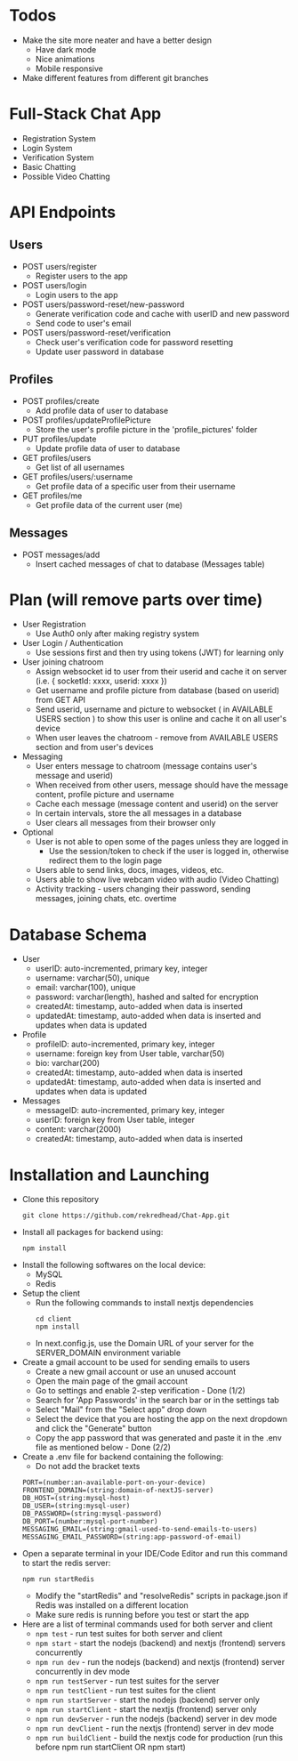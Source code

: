 # Todos
- Make the site more neater and have a better design
   - Have dark mode
   - Nice animations
   - Mobile responsive
- Make different features from different git branches

# Full-Stack Chat App
- Registration System
- Login System
- Verification System
- Basic Chatting
- Possible Video Chatting

# API Endpoints
## Users
- POST users/register
   - Register users to the app
- POST users/login
   - Login users to the app
- POST users/password-reset/new-password
   - Generate verification code and cache with userID and new password
   - Send code to user's email
- POST users/password-reset/verification
   - Check user's verification code for password resetting
   - Update user password in database

## Profiles
- POST profiles/create
   - Add profile data of user to database
- POST profiles/updateProfilePicture
   - Store the user's profile picture in the 'profile_pictures' folder
- PUT profiles/update
   - Update profile data of user to database
- GET profiles/users
   - Get list of all usernames
- GET profiles/users/:username
   - Get profile data of a specific user from their username
- GET profiles/me
   - Get profile data of the current user (me)

## Messages
- POST messages/add
   - Insert cached messages of chat to database (Messages table)

# Plan (will remove parts over time)
- User Registration
   - Use Auth0 only after making registry system
- User Login / Authentication
   - Use sessions first and then try using tokens (JWT) for learning only
- User joining chatroom
   - Assign websocket id to user from their userid and cache it on server (i.e. { socketId: xxxx, userid: xxxx })
   - Get username and profile picture from database (based on userid) from GET API
   - Send userid, username and picture to websocket ( in AVAILABLE USERS section ) to show this user is online and cache it on all user's device
   - When user leaves the chatroom - remove from AVAILABLE USERS section and from user's devices
- Messaging
   - User enters message to chatroom (message contains user's message and userid)
   - When received from other users, message should have the message content, profile picture and username
   - Cache each message (message content and userid) on the server
   - In certain intervals, store the all messages in a database
   - User clears all messages from their browser only
- Optional
   - User is not able to open some of the pages unless they are logged in
      - Use the session/token to check if the user is logged in, otherwise redirect them to the login page
   - Users able to send links, docs, images, videos, etc.
   - Users able to show live webcam video with audio (Video Chatting)
   - Activity tracking - users changing their password, sending messages, joining chats, etc. overtime

# Database Schema
- User
   - userID: auto-incremented, primary key, integer
   - username: varchar(50), unique
   - email: varchar(100), unique
   - password: varchar(length), hashed and salted for encryption
   - createdAt: timestamp, auto-added when data is inserted
   - updatedAt: timestamp, auto-added when data is inserted and updates when data is updated
- Profile
   - profileID: auto-incremented, primary key, integer
   - username: foreign key from User table, varchar(50)
   - bio: varchar(200)
   - createdAt: timestamp, auto-added when data is inserted
   - updatedAt: timestamp, auto-added when data is inserted and updates when data is updated
- Messages
   - messageID: auto-incremented, primary key, integer
   - userID: foreign key from User table, integer
   - content: varchar(2000)
   - createdAt: timestamp, auto-added when data is inserted

# Installation and Launching
- Clone this repository
   ```
   git clone https://github.com/rekredhead/Chat-App.git
   ```
- Install all packages for backend using:
   ```
   npm install
   ```
- Install the following softwares on the local device:
   - MySQL
   - Redis
- Setup the client
   - Run the following commands to install nextjs dependencies
      ```
      cd client
      npm install
      ```
   - In next.config.js, use the Domain URL of your server for the SERVER_DOMAIN environment variable
- Create a gmail account to be used for sending emails to users
   - Create a new gmail account or use an unused account
   - Open the main page of the gmail account
   - Go to settings and enable 2-step verification - Done (1/2)
   - Search for 'App Passwords' in the search bar or in the settings tab
   - Select "Mail" from the "Select app" drop down
   - Select the device that you are hosting the app on the next dropdown and click the "Generate" button
   - Copy the app password that was generated and paste it in the .env file as mentioned below - Done (2/2)
- Create a .env file for backend containing the following:
   - Do not add the bracket texts
   ```
   PORT=(number:an-available-port-on-your-device)
   FRONTEND_DOMAIN=(string:domain-of-nextJS-server)
   DB_HOST=(string:mysql-host)
   DB_USER=(string:mysql-user)
   DB_PASSWORD=(string:mysql-password)
   DB_PORT=(number:mysql-port-number)
   MESSAGING_EMAIL=(string:gmail-used-to-send-emails-to-users)
   MESSAGING_EMAIL_PASSWORD=(string:app-password-of-email)
   ```
- Open a separate terminal in your IDE/Code Editor and run this command to start the redis server:
   ```
   npm run startRedis
   ```
   - Modify the "startRedis" and "resolveRedis" scripts in package.json if Redis was installed on a different location
   - Make sure redis is running before you test or start the app
- Here are a list of terminal commands used for both server and client
   - ```npm test``` - run test suites for both server and client
   - ```npm start``` - start the nodejs (backend) and nextjs (frontend) servers concurrently
   - ```npm run dev``` - run the nodejs (backend) and nextjs (frontend) server concurrently in dev mode
   - ```npm run testServer``` - run test suites for the server
   - ```npm run testClient``` - run test suites for the client
   - ```npm run startServer``` - start the nodejs (backend) server only
   - ```npm run startClient``` - start the nextjs (frontend) server only
   - ```npm run devServer``` - run the nodejs (backend) server in dev mode
   - ```npm run devClient``` - run the nextjs (frontend) server in dev mode
   - ```npm run buildClient``` - build the nextjs code for production (run this before npm run startClient OR npm start)